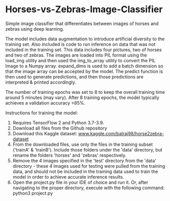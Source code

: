 # Horses-vs-Zebras-Image-Classifier
Simple image classifier that differentiates between images of horses and zebras using deep learning.

The model includes data augmentation to introduce artificial diversity to the training set. Also included is code to run inference on data that was not included in the training set. This data includes four pictures, two of horses and two of zebras. The images are loaded into PIL format using the load_img utility and then used the img_to_array utility to convert the PIL Image to a Numpy array. expand_dims is used to add a batch dimension so that the image array can be accepted by the model. The predict function is then used to generate predictions, and then those predictions are interpreted & printed accordingly.

The number of training epochs was set to 8 to keep the overall training time around 5 minutes (may vary). After 8 training epochs, the model typically achieves a validation accuracy >85%.

Instructions for training the model:
1) Requires TensorFlow 2 and Python 3.7-3.9.
2) Download all files from the Github repository
3) Download this Kaggle dataset: www.kaggle.com/balraj98/horse2zebra-dataset
4) From the downloaded files, use only the files in the training subset ('trainA' & 'trainB'). Include those folders under the 'data' directory, but rename the folders 'horses' and 'zebras' respectively.
5) Remove the 4 images specified in the 'test' directory from the 'data' directory - these 4 images used for testing were pulled from the training data, and should not be included in the training data used to train the model in order to achieve accurate inference results.
6) Open the project.py file in your IDE of choice and run it. Or, after navigating to the proper directory, execute with the following command: python3 project.py
